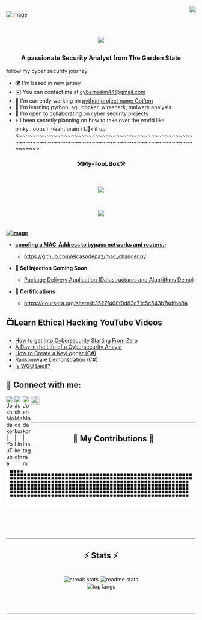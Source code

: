 <img align="right" src="https://visitor-badge.laobi.icu/badge?page_id=elcasodepaz.Elcasodepaz" />

![image](https://github.com/elcasodepaz/Elcasodepaz/assets/88005094/91396d0b-e5c7-47a8-82a5-178e34824b13)

<h1 align="center">
    <img src="https://readme-typing-svg.herokuapp.com/?font=Righteous&size=35&center=true&vCenter=true&width=500&height=70&duration=4000&lines=Hi+There!+👋;+I'm,cybeREYez;" />
 <h3 align="center">A passionate Security Analyst from The Garden State</h3>  

follow my cyber security journey 
* 🌍  I'm based in new jersey
* ✉️  You can contact me at [cyberrealm44@gmail.com](mailto:cyberrealm44@gmail.com)
* 🚀  I'm currently working on [python project name Got'em](http://https://github.com/elcasodepaz/Got-em)
* 🧠  I'm learning python, sql, docker, wireshark, malware analysis
* 🤝  I'm open to collaborating on cyber security projects
* ⚡  i been secretly planning on how to take over the world like pinky...oops i meant brain / L👀k it up 
<~~~~~~~~~~~~~~~~~~~~~~~~~~~~~~~~~~~~~~~~~~~~~~~~~~~~~~~~~~~~~~~~~~~~~~~~~~~~~~~~~~~~~~~~~~~~~~~~~~~~~~~~~~~>

<h3 align="center">⚒️My-TooLBox⚒️ 
<h1 align="center">
  <a href="https://git.io/typing-svg">
    <img src="https://readme-typing-svg.herokuapp.com/?
<div align="center">
<p align="center">
  <a href="https://skillicons.dev">
    <img src="https://skillicons.dev/icons?i=linux,py,mysql,git,docker,vim,raspberrypi " /> <h2></h2> 

  <b>![image](https://github.com/elcasodepaz/Elcasodepaz/assets/88005094/642a0650-713b-4d13-9ecf-65f60c2bfd01)</b>
- <b> spoofing a MAC_Address to bypass networks and routers.; </b>
  -  </b> https://github.com/elcasodepaz/mac_changer.py
- <b>💉 Sql Injection Coming Soon </b>

  - [Package Delivery Application (Datastructures and Algorithms Demo)](https://github.com/elcasodepaz/mac_changer.py)
- <b> 📃 Certifications </b>
   - https://coursera.org/share/b3527f408f0d83c71c5c543b7adfbb8a


<h2>📺Learn Ethical Hacking YouTube Videos</h2>

- [How to get into Cybersecurity Starting From Zero](https://www.youtube.com/watch?v=a83ASGn_V_s)
- [A Day in the Life of a Cybersecurity Anayst](https://www.youtube.com/watch?v=uHy3oM7NnoU)
- [How to Create a KeyLogger (C#)](https://www.youtube.com/watch?v=N-L9hklSlNk)
- [Ransomware Demonstration (C#)](https://www.youtube.com/watch?v=OfvdQeh79s0)
- [Is WGU Legit?](https://www.youtube.com/watch?v=E2MwRWxDBkA)

<h2> 🤳 Connect with me:</h2>

[<img align="left" alt="JoshMadakor | YouTube" width="22px" src="https://cdn.jsdelivr.net/npm/simple-icons@v3/icons/youtube.svg" />][youtube]
[<img align="left" alt="JoshMadakor | LinkedIn" width="22px" src="https://cdn.jsdelivr.net/npm/simple-icons@v3/icons/linkedin.svg" />][linkedin]
[<img align="left" alt="JoshMadakor | Instagram" width="22px" src="https://cdn.jsdelivr.net/npm/simple-icons@v3/icons/instagram.svg" />][instagram]

<p align="left"> <a href="https://www.x.com/vvv" target="_blank" rel="noreferrer"> <picture> <source media="(prefers-color-scheme: dark)" srcset="https://raw.githubusercontent.com/danielcranney/readme-generator/main/public/icons/socials/twitter-dark.svg" /> <source media="(prefers-color-scheme: light)" srcset="https://raw.githubusercontent.com/danielcranney/readme-generator/main/public/icons/socials/twitter.svg" /> <img src="https://raw.githubusercontent.com/danielcranney/readme-generator/main/public/icons/socials/twitter.svg" width="22" height="22" /> </picture> </a></p>

[youtube]: https://www.youtube.com/Cyber33Realm](https://www.youtube.com/channel/UCbxcAhHvuh_lbGwAak0OcoA)
[instagram]:https://www.instagram.com/cyberey3z/
[linkedin]: https://www.linkedin.com/in/cyberey3-news



 </div>
 
<div align="right"> 
  <a href="mailto:pedro.sales.muniz@gmail.com">
  </a>
</div>   

<br/>
<hr/>

 <div align="center">
  <h2>🐍 My Contributions 🐍</h2>
  <br>
  <img alt="snake eating my contributions" src="https://raw.githubusercontent.com/elcasodepaz/Elcasodepaz/output/github-contribution-grid-snake.svg" />
  
  <br/><br/><br/>
</div>

<hr/>

<h2 align="center">⚡ Stats ⚡</h2>
<br>
<div align=center>
  <img width=390 src="https://github-readme-streak-stats-salesp07.vercel.app/?user=Elcasodepaz&count_private=true&theme=react&border_radius=10" alt="streak stats"/>
  <img width=390 src="https://github-readme-stats-salesp07.vercel.app/api?username=Elcasodepaz&count_private=true&show_icons=true&theme=react&rank_icon=github&border_radius=10" alt="readme stats" />
  <br/>
  <img width=325 align="center" src="https://github-readme-stats-salesp07.vercel.app/api/top-langs/?username=Elcasodepaz&hide=HTML&langs_count=8&layout=compact&theme=react&border_radius=10&size_weight=0.5&count_weight=0.5&exclude_repo=github-readme-stats" alt="top langs" />
</div>

<br/><br/>

<hr/>

<br/>



<br/>




